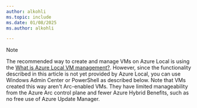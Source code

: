 ```yaml
---
author: alkohli
ms.topic: include
ms.date: 01/08/2025
ms.author: alkohli

---
```


> [!NOTE]
> The recommended way to create and manage VMs on Azure Local is using the [What is Azure Local VM management?](../manage/azure-arc-vm-management-overview.md). However, since the functionality described in this article is not yet provided by Azure Local, you can use Windows Admin Center or PowerShell as described below. Note that VMs created this way aren't Arc-enabled VMs. They have limited manageability from the Azure Arc control plane and fewer Azure Hybrid Benefits, such as no free use of Azure Update Manager.
